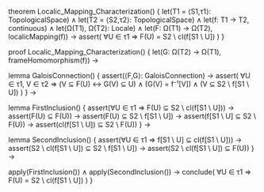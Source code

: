 theorem Localic_Mapping_Characterization() {
  let(T1 = ⟨S1,τ1⟩: TopologicalSpace) ∧
  let(T2 = ⟨S2,τ2⟩: TopologicalSpace) ∧
  let(f: T1 → T2, continuous) ∧
  let(Ω(T1), Ω(T2): Locale) ∧
  let(F: Ω(T1) → Ω(T2), localicMapping(f)) →
  assert(
    ∀U ∈ τ1 ⇒ F(U) = S2 \ cl(f[S1 \ U])
  )
}

proof Localic_Mapping_Characterization() {
  let(G: Ω(T2) → Ω(T1), frameHomomorphism(f)) →
  
  lemma GaloisConnection() {
    assert(⟨F,G⟩: GaloisConnection) →
    assert(
      ∀U ∈ τ1, V ∈ τ2 ⇒ 
      (V ⊆ F(U) ↔ G(V) ⊆ U) ∧
      (G(V) = f⁻¹[V]) ∧
      (V ⊆ S2 \ f[S1 \ U])
    )
  } →

  lemma FirstInclusion() {
    assert(∀U ∈ τ1 ⇒ F(U) ⊆ S2 \ cl(f[S1 \ U])) →
    assert(F(U) ⊆ F(U)) →
    assert(F(U) ⊆ S2 \ f[S1 \ U]) →
    assert(f[S1 \ U] ⊆ S2 \ F(U)) →
    assert(cl(f[S1 \ U]) ⊆ S2 \ F(U))
  } →

  lemma SecondInclusion() {
    assert(∀U ∈ τ1 ⇒ f[S1 \ U] ⊆ cl(f[S1 \ U])) →
    assert(S2 \ cl(f[S1 \ U]) ⊆ S2 \ f[S1 \ U]) →
    assert(S2 \ cl(f[S1 \ U]) ⊆ F(U))
  } →

  apply(FirstInclusion()) ∧
  apply(SecondInclusion()) →
  conclude(
    ∀U ∈ τ1 ⇒ F(U) = S2 \ cl(f[S1 \ U])
  )
}
